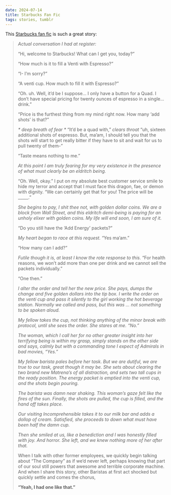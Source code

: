 ```yaml
---
date: 2024-07-14
title: Starbucks Fan Fic 
tags: stories, tumblr
---
```


This [Starbucks fan fic](https://katjohnadams.tumblr.com/post/171462690508/katjohnadams-anais-ninja-blog) is such a great story:
 
> *Actual conversation I had at register:*
> 
> “Hi, welcome to Starbucks! What can I get you, today?”
> 
> “How much is it to fill a Venti with Espresso?”
> 
> “I- I’m sorry?”
> 
> “A venti cup. How much to fill it with Espresso?”
>
> “Oh. uh. Well, it’d be I suppose… I only have a button for a Quad. I don’t have special pricing for twenty ounces of espresso in a single… drink.”
> 
> “Price is the furthest thing from my mind right now. How many ‘add shots’ is that?”
> 
> _* deep breath of fear *_ “It’d be a quad with,” *clears throat* “uh, sixteen additional shots of espresso. But, ma’am, I should tell you that the shots will start to get really bitter if they have to sit and wait for us to pull twenty of them-”
> 
> “Taste means nothing to me.”
> 
> _At this point I am truly fearing for my very existence in the presence of what must clearly be an eldritch being._
> 
> “Oh. Well, okay.” I put on my absolute best customer service smile to hide my terror and accept that I must face this dragon, fae, or demon with dignity. “We can certainly get that for you! The price will be _____.”
> 
> _She begins to pay, I shit thee not, with golden dollar coins. We are a block from Wall Street, and this eldritch demi-being is paying for an unholy elixer with golden coins. My life will end soon, I am sure of it._
> 
> “Do you still have the ‘Add Energy’ packets?”
> 
> _My heart began to race at this request._ “Yes ma’am.”
> 
> “How many can I add?”
> 
> _Futile though it is, at least I know the rote response to this._ “For health reasons, we won’t add more than one per drink and we cannot sell the packets individually.”
> 
> “One then.”
> 
> _I alter the order and tell her the new price. She pays, dumps the change and five golden dollars into the tip box. I write the order on the venti cup and pass it silently to the girl working the hot beverage station. Normally we called and pass, but this was … not something to be spoken aloud._
> 
> _My fellow takes the cup, not thinking anything of the minor break with protocol, until she sees the order. She stares at me. “No.”_
> 
> _The woman, which I call her for no other greater insight into her terrifying being is within my grasp, simply stands on the other side and says, calmly but with a commanding tone I expect of Admirals in bad movies, “Yes.”_
> 
> _My fellow barista pales before her task. But we are dutiful, we are true to our task, great though it may be. She sets about clearing the two brand new Matrena’s of all distraction, and sets two tall cups in the ready position. The energy packet is emptied into the venti cup, and the shots begin pouring._
> 
> _The barista was damn near shaking. This woman’s gaze felt like the fires of the sun. Finally, the shots are pulled, the cup is filled, and the hand off takes place._
> 
> _Our visiting Incomprehensible takes it to our milk bar and adds a dollop of cream. Satisfied, she proceeds to down what must have been half the damn cup._
> 
> _Then she smiled at us, like a benediction and I was honestly filled with joy. And horror. She left, and we knew nothing more of her after that._
> 
> When I talk with other former employees, we quickly begin talking about “The Company” as if we’d never left, perhaps knowing that part of our soul still powers that awesome and terrible corporate machine. And when I share this story, other Baristas at first act shocked but quickly settle and comes the chorus, 
> 
> **“Yeah, I had one like that.”**